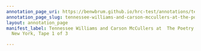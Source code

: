 ```yaml
---
annotation_page_uri: https://benwbrum.github.io/hrc-test/annotations/tennessee-williams-and-carson-mccullers-at-the-poetry-center-ymha-new-york-tape-1-of-3-canvas-1-graphic-match.json
annotation_page_slug: tennessee-williams-and-carson-mccullers-at-the-poetry-center-ymha-new-york-tape-1-of-3-canvas-1-graphic-match
layout: annotation_page
manifest_label: Tennessee Williams and Carson McCullers at  The Poetry Center, YMHA,
  New York, Tape 1 of 3

---
```

